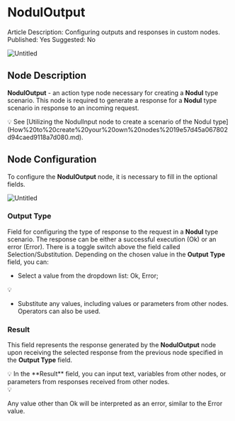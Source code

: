 # NodulOutput

Article Description: Configuring outputs and responses in custom nodes.
Published: Yes
Suggested: No

![Untitled](NodulOutput%2019157d45a06780b6a3f5dd60142ca892/Untitled.png)

## **Node Description**

**NodulOutput** - an action type node necessary for creating a **Nodul** type scenario. This node is required to generate a response for a **Nodul** type scenario in response to an incoming request.

<aside>
💡 See [Utilizing the NodulInput node to create a scenario of the Nodul type](How%20to%20create%20your%20own%20nodes%2019e57d45a067802d94caed9118a7d080.md).

</aside>

## **Node Configuration**

To configure the **NodulOutput** node, it is necessary to fill in the optional fields.

![Untitled](NodulOutput%2019157d45a06780b6a3f5dd60142ca892/Untitled%201.png)

### Output Type

Field for configuring the type of response to the request in a **Nodul** type scenario. The response can be either a successful execution (Ok) or an error (Error). There is a toggle switch above the field called Selection/Substitution. Depending on the chosen value in the **Output Type** field, you can:

- Select a value from the dropdown list: Ok, Error;

<aside>
💡

</aside>

- Substitute any values, including values or parameters from other nodes. Operators can also be used.

### Result

This field represents the response generated by the **NodulOutput** node upon receiving the selected response from the previous node specified in the **Output Type** field.

<aside>
💡 In the **Result** field, you can input text, variables from other nodes, or parameters from responses received from other nodes.

</aside>

<aside>
💡

Any value other than Ok will be interpreted as an error, similar to the Error value.

</aside>